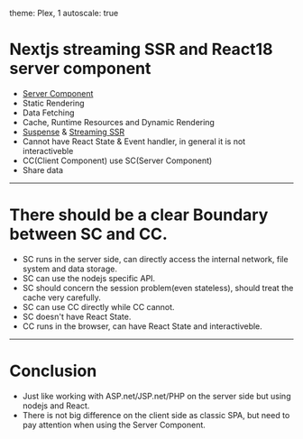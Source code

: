 theme: Plex, 1
autoscale: true

# Nextjs streaming SSR and React18 server component

* [Server Component](https://react.dev/reference/react-dom/server)
* Static Rendering
* Data Fetching
* Cache, Runtime Resources and Dynamic Rendering
* [Suspense](https://react.dev/reference/react/Suspense) & [Streaming SSR](https://www.patterns.dev/posts/streaming-ssr)
* Cannot have React State & Event handler, in general it is not interactiveble
* CC(Client Component) use SC(Server Component)
* Share data

---

# There should be a clear Boundary between SC and CC.

* SC runs in the server side, can directly access the internal network, file system and data storage. 
* SC can use the nodejs specific API.
* SC should concern the session problem(even stateless), should treat the cache very carefully.
* SC can use CC directly while CC cannot.
* SC doesn't have React State.
* CC runs in the browser, can have React State and interactiveble.

---

# Conclusion

* Just like working with ASP.net/JSP.net/PHP on the server side but using nodejs and React.
* There is not big difference on the client side as classic SPA, but need to pay attention when using the Server Component.

